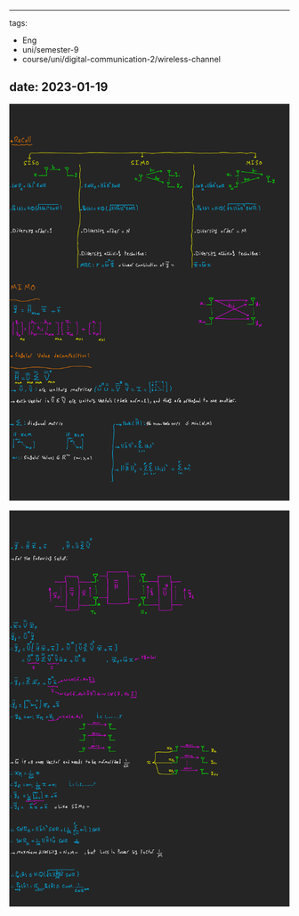 
---
tags:
- Eng
- uni/semester-9
- course/uni/digital-communication-2/wireless-channel

date: 2023-01-19
---

![](Mimo-images/mimo3--1.png)

![](Mimo-images/mimo3--2.png)